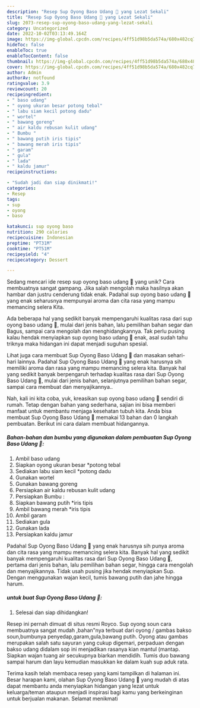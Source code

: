 ```yaml
---
description: "Resep Sup Oyong Baso Udang 🍤 yang Lezat Sekali"
title: "Resep Sup Oyong Baso Udang 🍤 yang Lezat Sekali"
slug: 2073-resep-sup-oyong-baso-udang-yang-lezat-sekali
category: Uncategorized
date: 2022-10-02T03:13:49.164Z
image: https://img-global.cpcdn.com/recipes/4ff51d98b5da574a/680x482cq70/sup-oyong-baso-udang-foto-resep-utama.jpg
hideToc: false
enableToc: true
enableTocContent: false
thumbnail: https://img-global.cpcdn.com/recipes/4ff51d98b5da574a/680x482cq70/sup-oyong-baso-udang-foto-resep-utama.jpg
cover: https://img-global.cpcdn.com/recipes/4ff51d98b5da574a/680x482cq70/sup-oyong-baso-udang-foto-resep-utama.jpg
author: Admin
authorAv: notfound
ratingvalue: 3.9
reviewcount: 20
recipeingredient:
- " baso udang"
- " oyong ukuran besar potong tebal"
- " labu siam kecil potong dadu"
- " wortel"
- " bawang goreng"
- " air kaldu rebusan kulit udang"
- " Bumbu "
- " bawang putih iris tipis"
- " bawang merah iris tipis"
- " garam"
- " gula"
- " lada"
- " kaldu jamur"
recipeinstructions:

- "Sudah jadi dan siap dinikmati!"
categories:
- Resep
tags:
- sup
- oyong
- baso

katakunci: sup oyong baso 
nutrition: 290 calories
recipecuisine: Indonesian
preptime: "PT31M"
cooktime: "PT51M"
recipeyield: "4"
recipecategory: Dessert

---
```





Sedang mencari ide resep sup oyong baso udang 🍤 yang unik? Cara membuatnya sangat gampang. Jika salah mengolah maka hasilnya akan hambar dan justru cenderung tidak enak. Padahal sup oyong baso udang 🍤 yang enak seharusnya mempunyai aroma dan cita rasa yang mampu memancing selera Kita.





Ada beberapa hal yang sedikit banyak mempengaruhi kualitas rasa dari sup oyong baso udang 🍤, mulai dari jenis bahan, lalu pemilihan bahan segar dan Bagus, sampai cara mengolah dan menghidangkannya. Tak perlu pusing kalau hendak menyiapkan sup oyong baso udang 🍤 enak,      asal sudah tahu triknya maka hidangan ini dapat menjadi suguhan spesial.














Lihat juga cara membuat Sup Oyong Baso Udang 🍤 dan masakan sehari-hari lainnya. Padahal Sup Oyong Baso Udang 🍤 yang enak harusnya sih memiliki aroma dan rasa yang mampu memancing selera kita. Banyak hal yang sedikit banyak berpengaruh terhadap kualitas rasa dari Sup Oyong Baso Udang 🍤, mulai dari jenis bahan, selanjutnya pemilihan bahan segar, sampai cara membuat dan menyajikannya..






Nah, kali ini kita coba, yuk, kreasikan sup oyong baso udang 🍤 sendiri di rumah. Tetap dengan bahan yang sederhana, sajian ini bisa memberi manfaat untuk membantu menjaga kesehatan tubuh kita. Anda bisa membuat Sup Oyong Baso Udang 🍤 memakai 13 bahan dan 0 langkah pembuatan. Berikut ini cara dalam membuat hidangannya.

<!--inarticleads1-->

##### Bahan-bahan dan bumbu yang digunakan dalam pembuatan Sup Oyong Baso Udang 🍤:

1. Ambil  baso udang
1. Siapkan  oyong ukuran besar *potong tebal
1. Sediakan  labu siam kecil *potong dadu
1. Gunakan  wortel
1. Gunakan  bawang goreng
1. Persiapkan  air kaldu rebusan kulit udang
1. Persiapkan  Bumbu :
1. Siapkan  bawang putih *iris tipis
1. Ambil  bawang merah *iris tipis
1. Ambil  garam
1. Sediakan  gula
1. Gunakan  lada
1. Persiapkan  kaldu jamur


Padahal Sup Oyong Baso Udang 🍤 yang enak harusnya sih punya aroma dan cita rasa yang mampu memancing selera kita. Banyak hal yang sedikit banyak mempengaruhi kualitas rasa dari Sup Oyong Baso Udang 🍤, pertama dari jenis bahan, lalu pemilihan bahan segar, hingga cara mengolah dan menyajikannya. Tidak usah pusing jika hendak menyiapkan Sup. Dengan menggunakan wajan kecil, tumis bawang putih dan jahe hingga harum. 

<!--inarticleads2-->

#####  untuk buat Sup Oyong Baso Udang 🍤:


1. Selesai dan siap dihidangkan!

Resep ini pernah dimuat di situs resmi Royco. Sup oyong soun cara membuatnya sangat mudah ,bahan&#34;nya terbuat dari oyong / gambas bakso soun,bumbunya penyedap,garam,gula,bawang putih. Oyong atau gambas merupakan salah satu sayuran yang cukup digemari, perpaduan dengan bakso udang didalam sop ini menjadikan rasanya kian mantul (mantap. Siapkan wajan tuang air secukupnya biarkan mendidih. Tumis duo bawang sampai harum dan layu kemudian masukkan ke dalam kuah sup aduk rata. 

Terima kasih telah membaca resep yang kami tampilkan di halaman ini. Besar harapan kami, olahan Sup Oyong Baso Udang 🍤 yang mudah di atas dapat membantu anda menyiapkan hidangan yang lezat untuk keluarga/teman ataupun menjadi inspirasi bagi kamu yang berkeinginan untuk berjualan makanan. Selamat menikmati
